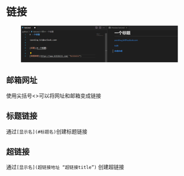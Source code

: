 # 链接

<figure><img src=".gitbook/assets/image (3).png" alt=""><figcaption></figcaption></figure>

## 邮箱网址

使用尖括号<>可以将网址和邮箱变成链接

## 标题链接

通过`[显示名](#标题名)`创建标题链接

## 超链接

通过`[显示名](超链接地址 “超链接title”)` 创建超链接

